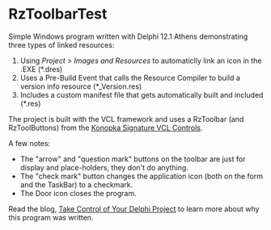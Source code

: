 # RzToolbarTest
Simple Windows program written with Delphi 12.1 Athens demonstrating three types of linked resources:
1. Using *Project* > *Images and Resources* to automaticlly link an icon in the .EXE (*.dres)
2. Uses a Pre-Build Event that calls the Resource Compiler to build a version info resource (*_Version.res)
3. Includes a custom manifest file that gets automatically built and included (*.res)
   
The project is built with the VCL framework and uses a RzToolbar (and RzToolButtons) from the [Konopka Signature VCL Controls](https://getitnow.embarcadero.com/KonopkaControls-290-7.0_For12.1/).

A few notes:
- The "arrow" and "question mark" buttons on the toolbar are just for display and place-holders, they don't do anything.
- The "check mark" button changes the application icon (both on the form and the TaskBar) to a checkmark.
- The Door icon closes the program.

Read the blog, [Take Control of Your Delphi Project](https://corneliusconcepts.tech/take-control-your-delphi-project) to learn more about why this program was written.
